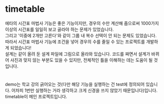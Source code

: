 # timetable

에타의 시간표 마법사 기능은 좋은 기능이지만, 경우의 수만 계산해 줌으로써 1000가지 이상의 시간표를 일일히 보고 골라야 하는 문제가 있었습니다. <br/>
그리고 '이중에 2개만 고른다'와 같이 그룹 내 복수 선택이 안 되는 문제도 있었습니다. <br/>
따라서 시간표 마법사 기능에 조건을 넣어 경우의 수를 줄일 수 있는 프로젝트를 개발하게 되었습니다! <br/>
설계는 같이 올려 둔 설계 파일에 그림으로 올라와 있습니다. 코드를 짜면서 설계가 바뀌어 사진과 맞지 않는 부분도 있을 수 있지만, 전체적인 틀을 이해하는 데는 도움이 될 것입니다. <br/>

#

demo는 학교 강의 긁어오는 것(다만 해당 기능을 실행하는 건 test에 정의되어 있습니다. 어차피 1번만 실행하는 거라 생각하고 크게 신경을 쓰지 않았기 때문입니다)입니다. <br/>
timetable이 메인 프로젝트입니다. <br/>
